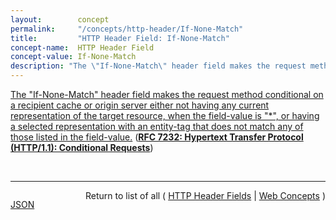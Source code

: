 ```yaml
---
layout:        concept
permalink:     "/concepts/http-header/If-None-Match"
title:         "HTTP Header Field: If-None-Match"
concept-name:  HTTP Header Field
concept-value: If-None-Match
description: "The \"If-None-Match\" header field makes the request method conditional on a recipient cache or origin server either not having any current representation of the target resource, when the field-value is \"*\", or having a selected representation with an entity-tag that does not match any of those listed in the field-value."
---
```


[The "If-None-Match" header field makes the request method conditional on a recipient cache or origin server either not having any current representation of the target resource, when the field-value is "*", or having a selected representation with an entity-tag that does not match any of those listed in the field-value.](http://tools.ietf.org/html/rfc7232#section-3.2 "Read documentation for HTTP Header Field &#34;If-None-Match&#34;") (**[RFC 7232: Hypertext Transfer Protocol (HTTP/1.1): Conditional Requests](/specs/IETF/RFC/7232 "The Hypertext Transfer Protocol (HTTP) is an application-level protocol for distributed, collaborative, hypertext information systems. This document defines HTTP/1.1 conditional requests, including metadata header fields for indicating state changes, request header fields for making preconditions on such state, and rules for constructing the responses to a conditional request when one or more preconditions evaluate to false.")**)

<br/>
<hr/>

<p style="float : left"><a href="./If-None-Match.json" title="JSON representing this particular Web Concept value">JSON</a></p>
<p style="text-align: right">Return to list of all ( <a href="../http-header/">HTTP Header Fields</a> | <a href="../">Web Concepts</a> )</p>
